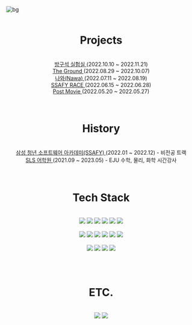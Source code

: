 <div>
	<img src="https://user-images.githubusercontent.com/95673624/194925244-b4abe308-02c9-47aa-b641-4f18b9f9874a.png" alt="bg">
    <br>
    <br>
	<div>
        <div>
            <h1 align="center">
                Projects
            </h1>
        </div>
        <br>
        <div align="center">
            <a href="https://github.com/Mosquito0076/Lab-In-A-Room">
                방구석 실험실
            </a>
            (2022.10.10 ~ 2022.11.21)
            <br>
            <a href="https://github.com/Mosquito0076/The-Ground">
                The Ground
            </a>
            (2022.08.29 ~ 2022.10.07)
            <br>
            <a href="https://github.com/Mosquito0076/Nawa">
                나와(Nawa)
            </a>
            (2022.07.11 ~ 2022.08.19)
            <br>
            <a href="https://github.com/windy825/Airsim-car-driving-Project">
                SSAFY RACE
            </a>   
            (2022.06.15 ~ 2022.06.28)
            <br>
            <a href="https://github.com/Mosquito0076/PostMovie">
                Post Movie  
            </a>
            (2022.05.20 ~ 2022.05.27)
            <br>
        </div>
        <br>
        <br>
        <div>
            <h1 align="center">
                History
            </h1>
        </div>
        <br>
        <div align="center">
            <a href="https://www.ssafy.com">
                삼성 청년 소프트웨어 아카데미(SSAFY)
            </a>
             (2022.01 ~ 2022.12) - 비전공 트랙
            <br>
            <a href="http://sisabest.com/?vid=15">
                SLS 어학원
            </a>
             (2021.09 ~ 2023.05) - EJU 수학, 물리, 화학 시간강사
        </div>
        <br>
        <br>
		<div align="center">
            <h1>Tech Stack</h1>
        </div>
        <br>
        <div align="center">
            <img src="https://img.shields.io/badge/python-3776AB?style=for-the-badge&logo=python&logoColor=white">
            <img src="https://img.shields.io/badge/java-007396?style=for-the-badge&logo=OpenJdk&logoColor=white">
            <img src="https://img.shields.io/badge/springboot-6DB33F?style=for-the-badge&logo=springboot&logoColor=white">
            <img src="https://img.shields.io/badge/django-092E20?style=for-the-badge&logo=django&logoColor=white">
            <img src="https://img.shields.io/badge/mysql-4479A1?style=for-the-badge&logo=mysql&logoColor=white">
            <img src="https://img.shields.io/badge/docker-2596BE?style=for-the-badge&logo=docker&logoColor=white"> 
        </div>
        <br>
        <div align="center">
            <img src="https://img.shields.io/badge/html5-E34F26?style=for-the-badge&logo=html5&logoColor=white">
            <img src="https://img.shields.io/badge/javascript-F7DF1E?style=for-the-badge&logo=javascript&logoColor=black">
            <img src="https://img.shields.io/badge/react-61DAFB?style=for-the-badge&logo=react&logoColor=black">
            <img src="https://img.shields.io/badge/vue.js-4FC08D?style=for-the-badge&logo=vue.js&logoColor=white">
            <img src="https://img.shields.io/badge/bootstrap-7952B3?style=for-the-badge&logo=bootstrap&logoColor=white">
            <img src="https://img.shields.io/badge/unity-000000?style=for-the-badge&logo=unity&logoColor=white">
        </div>
        <br>
        <div align="center">
            <img src="https://img.shields.io/badge/git hub-999999?style=for-the-badge&logo=github&logoColor=white"> 
            <img src="https://img.shields.io/badge/git lab-E04020?style=for-the-badge&logo=gitlab&logoColor=white">             			<img src="https://img.shields.io/badge/jira-5B5BFC?style=for-the-badge&logo=jira&logoColor=white">             
            <img src="https://img.shields.io/badge/figma-FF8AE2?style=for-the-badge&logo=figma&logoColor=white">      
        </div>
        <br>
        <br>
        <br>
        <div align="center">
            <h1>ETC.</h1>
        </div>
        <br>
        <div align="center">
            <img src="http://mazassumnida.wtf/api/v2/generate_badge?boj=hsmk0076"> 
            <img src="https://github-readme-stats.vercel.app/api?username=Mosquito0076">
        </div>
    </div>
    <br>
    <br>
</div>

























<!--
**Mosquito0076/Mosquito0076** is a ✨ _special_ ✨ repository because its `README.md` (this file) appears on your GitHub profile.

Here are some ideas to get you started:

- 🔭 I’m currently working on ...

- 🌱 I’m currently learning ...

- 👯 I’m looking to collaborate on ...

- 🤔 I’m looking for help with ...

- 💬 Ask me about ...

- 📫 How to reach me: ...

- 😄 Pronouns: ...

- ⚡ Fun fact: ...

  -->
